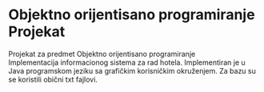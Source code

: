 # Objektno orijentisano programiranje Projekat
Projekat za predmet Objektno orijentisano programiranje<br>
Implementacija informacionog sistema za rad hotela. Implementiran je u Java programskom jeziku sa grafičkim korisničkim okruženjem. Za bazu su se koristili obični txt fajlovi. 

